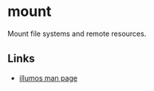 # mount

Mount file systems and remote resources.


## Links

- [illumos man page](http://illumos.org/man/1m/mount)
